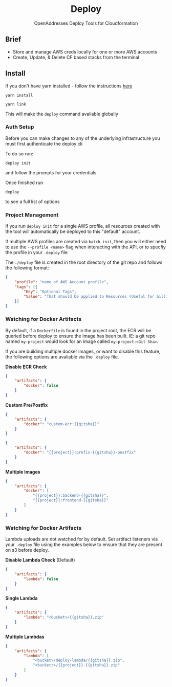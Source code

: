 <h1 align="center">Deploy</h1>

<p align="center">OpenAddresses Deploy Tools for Cloudformation</p>

## Brief

- Store and manage AWS creds locally for one or more AWS accounts
- Create, Update, & Delete CF based stacks from the terminal

## Install

If you don't have yarn installed - follow the instructions [here](https://yarnpkg.com/en/)

```
yarn install

yarn link
```

This will make the `deploy` command avaliable globally

### Auth Setup

Before you can make changes to any of the underlying infrastructure you must first authenticate the deploy cli

To do so run:

```
deploy init
```

and follow the prompts for your credentials.

Once finished run

```
deploy
```

to see a full list of options

### Project Management

If you run `deploy init` for a single AWS profile, all resources created with the tool will automatically
be deployed to this "default" account.

If multiple AWS profiles are created via `batch init`, then you will either need to use
the `--profile <name>` flag when interacting with the API, or to specfiy the profile in your `.deploy` file

The `./deploy` file is created in the root directory of the git repo and follows the following format:

```JSON
{
    "profile": "name of AWS Account profile",
    "tags": [{
        "Key": "Optional Tags",
        "Value": "That should be applied to Resources (Useful for billing)"
    }]
}
```

### Watching for Docker Artifacts

By default, if a `Dockerfile` is found in the project root, the ECR will be queried before deploy to ensure
the image has been built. IE: a git repo named `my-project` would look for an image called `my-project:<Git Sha>`.

If you are building multiple docker images, or want to disable this feature, the following options are avaliable
via the `.deploy` file.

**Disable ECR Check**

```JSON
{
    "artifacts": {
        "docker": false
    }
}
```
**Custom Pre/Postfix**

```JSON
{
    "artifacts": {
        "docker": "custom-ecr:{{gitsha}}"
    }
}
```

```JSON
{
    "artifacts": {
        "docker": "{{project}}:prefix-{{gitsha}}-postfix"
    }
}
```

**Multiple Images**

```JSON
{
    "artifacts": {
        "docker": [
            "{{project}}:backend-{{gitsha}}",
            "{{project}}:frontend-{{gitsha}}"
        ]
    }
}
```

### Watching for Docker Artifacts

Lambda uploads are not watched for by default. Set artifact listeners via your `.deploy` file
using the examples below to ensure that they are present on s3 before deploy.

**Disable Lambda Check** (Default)

```JSON
{
    "artifacts": {
        "lambda": false
    }
}
```

**Single Lambda**

```JSON
{
    "artifacts": {
        "lambda": "<bucket>/{{gitsha}}.zip"
    }
}
```

**Multiple Lambdas**

```JSON
{
    "artifacts": {
        "lambda": [
            "<bucket>/deploy-lambda/{{gitsha}}.zip",
            "<bucket:>/{{project}}-{{gitsha}}.zip"
        ]
    }
}
```
